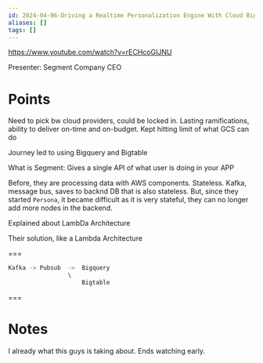 ```yaml
---
id: 2024-04-06-Driving a Realtime Personalization Engine With Cloud Bigtable
aliases: []
tags: []
---
```


https://www.youtube.com/watch?v=rECHcoGIJNU

Presenter: Segment Company CEO

# Points

Need to pick bw cloud providers, could be locked in. Lasting ramifications, ability to deliver on-time and on-budget. Kept hitting limit of what GCS can do

Journey led to using Bigquery and Bigtable

What is Segment: Gives a single API of what user is doing in your APP

Before, they are processing data with AWS components. Stateless. Kafka, message bus, saves to backnd DB that is also stateless. But, since they started `Persona`, it became difficult as it is very stateful, they can no longer add more nodes in the backend.

Explained about LambDa Architecture

Their solution, like a Lambda Architecture

===
```bash
Kafka -> Pubsub  ->  Bigquery
                 \ 
                     Bigtable
```
===

# Notes
I already what this guys is taking about. Ends watching early.


